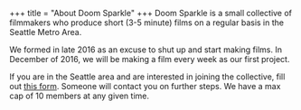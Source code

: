 +++
title = "About Doom Sparkle"
+++
Doom Sparkle is a small collective of filmmakers who produce short
(3-5 minute) films on a regular basis in the Seattle Metro Area.
 
We formed in late 2016 as an excuse to shut up and start making films.
In December of 2016, we will be making a film every week as our first project.

If you are in the Seattle area and are interested in joining the collective,
fill out [this form](https://goo.gl/forms/jPxXzmNHN48PHt4R2).
Someone will contact you on further steps.  We have a max cap
of 10 members at any given time.
